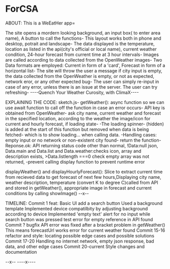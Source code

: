 # ForCSA
ABOUT:
This is a WeEatHer app=

The site opens a mordern looking background, an input box( to enter area name), A button to call the functions-
This layout works both in phone and desktop, potrait and landscape- 
The data displayed is the temperature, location as listed in the api(city's official or local name), current weather condition, 24-hour forecast from current time at 3 hour intervals-
Images are called according to data collected from the OpenWeather images-
Two Data formats are employed: Current in form of a 'card', Forecast in form of a horizontal list-
The site will throw the user a message if city input is empty, the data collected from the OpenWeather is empty, or not as expected, network eror, or any other expected bug-
The user can simply re-input in case of any error, unless there is an issue at the server. The user can try refreshing-
----Quench Your Weather Curosity, with ClimaX----


EXPLAINING THE CODE:
sketch.js-
getWeather(): 
async function so we can use await function to call off the function in case an error occurs-
API key is obtained from OpenWeather- ask city name, current weather and forecast in the specified location, according to the weather the image/icon for current and hourly forecast, if loading state-
-The loading spinner- (hidden) is added at the start of this function but removed when data is being fetched- which is to show loading... when calling data.
-Handling cases: empty input or no network or non-existent city found- return the function- 
Reponse.ok: API returning status code other than normal, !Data:null json, Data.main and Data.list and Data.weather:checks icon, array and description exists, >Data.listlength ===0 check empty array was not returned, -prevent calling display function to prevent runtime error

displayWeather() and displayHourlyForecast():
Slice to extract current time from recieved data to get forecast of next few hours,Displaying city name, weather description, temperature (convert K to degree C)called from API and stored in getWeather(), appropriate image in forecast and current conditions by calling showImage()
--x--

TIMELINE:
Commit 1
feat: Basic UI 
      add a search button
Used a background template
Implemented device compatilbity by adjusting background according to device
Implemented 'empty text' alert for no input while search button was pressed
test error for empty reference in API found
Commit ?
bugfix API error was fixed after a bracket problem in getWeather()
This means forecastUrl works
error for current weather found
Commit 15-16
refactor and style: locating possible edge cases and possible solutions
Commit 17-20
Handling no internet network, empty json response, bad data, and other edge cases
Commit 20-current
Style changes and documentation

--x--
----x----
